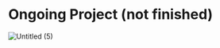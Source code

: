 # Ongoing Project (not finished)
![Untitled (5)](https://github.com/user-attachments/assets/2ea195fb-24da-4869-b9a6-1f0eab125eea)
